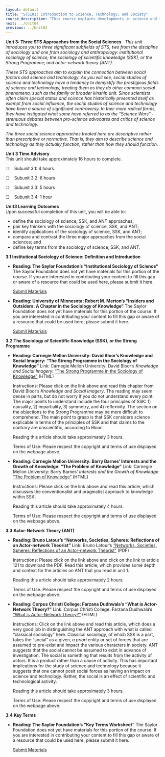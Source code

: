 ```yaml
---
layout: default
title: "STS101: Introduction to Science, Technology, and Society"
course_description: "This course explains developments in science and technology in terms of their interactions with social, cultural, environmental, and other issues. This course will prepare you for the STS major by introducing its core components: the philosophy of science, history of science, history of technology, science and ethics, and science policy."
next: ../Unit04
previous: ../Unit02
---
```

**Unit 3: Three STS Approaches from the Social Sciences** <span
id="3"></span> 
*This unit introduces you to three significant subfields of STS, two
from the discipline of sociology and one from sociology and
anthropology: institutional sociology of science; the sociology of
scientific knowledge (SSK), or the Strong Programme; and actor-network
theory (ANT).*  
  
 *These STS approaches aim to explain the connection between social
factors and science and technology. As you will see, social studies of
science and technology have a tendency to demystify the prestigious
fields of science and technology, treating them as they do other common
social phenomena, such as the family or broader kinship unit. Since
scientists often claim special status and science has historically
presented itself as exempt from social influence, the social studies of
science and technology have been a source of significant controversy. In
their more radical forms, they have instigated what some have referred
to as the “Science Wars” – strenuous debates between pro-science
advocates and critics of science and technology.*  
  
 *The three social science approaches treated here are descriptive
rather than prescriptive or normative. That is, they aim to describe
science and technology as they actually function, rather than how they
should function.*

**Unit 3 Time Advisory**  
This unit should take approximately 16 hours to complete.  
  
 ☐    Subunit 3.1: 4 hours  
  
 ☐    Subunit 3.2: 6 hours  
  
 ☐    Subunit 3.3: 5 hours  
  
 ☐    Subunit 3.4: 1 hour

**Unit3 Learning Outcomes**  
Upon successful completion of this unit, you will be able to:  
-   define the sociology of science, SSK, and ANT approaches;
-   pair key thinkers with the sociology of science, SSK, and ANT;
-   identify applications of the sociology of science, SSK, and ANT;
-   compare and contrast the three major approaches from the social
    sciences; and
-   define key terms from the sociology of science, SSK, and ANT.

**3.1 Institutional Sociology of Science: Definition and Introduction**
<span id="3.1"></span> 
-   **Reading: The Saylor Foundation’s “Institutional Sociology of
    Science”**
    The Saylor Foundation does not yet have materials for this portion
    of the course. If you are interested in contributing your content to
    fill this gap or aware of a resource that could be used here, please
    submit it here.

    [Submit Materials](/contribute/)

-   **Reading: University of Minnesota: Robert M. Merton’s “Insiders and
    Outsiders: A Chapter in the Sociology of Knowledge”**
    The Saylor Foundation does not yet have materials for this portion
    of the course. If you are interested in contributing your content to
    fill this gap or aware of a resource that could be used here, please
    submit it here.

    [Submit Materials](/contribute/)

**3.2 The Sociology of Scientific Knowledge (SSK), or the Strong
Programme** <span id="3.2"></span> 
-   **Reading: Carnegie Mellon University: David Bloor’s Knowledge and
    Social Imagery: “The Strong Programme in the Sociology of
    Knowledge”**
    Link: Carnegie Mellon University: David Bloor’s *Knowledge and
    Social Imagery*: [“The Strong Programme in the Sociology of
    Knowledge”](http://www.andrew.cmu.edu/course/76-101AA/readings/Bloor.htm)
    (HTML)  
      
     Instructions: Please click on the link above and read this chapter
    from David Bloor’s *Knowledge and Social Imagery*. The reading may
    seem dense in parts, but do not worry if you do not understand every
    point. The major points to understand include the four principles of
    SSK: 1) causality, 2) impartiality, 3) symmetry, and 4) reflexivity.
    The section on the objections to the Strong Programme may be more
    difficult to comprehend. The main point to grasp is that SSK
    considers science explicable in terms of the principles of SSK and
    that claims to the contrary are unscientific, according to Bloor.  
      
     Reading this article should take approximately 3 hours.  
      
     Terms of Use: Please respect the copyright and terms of use
    displayed on the webpage above.

-   **Reading: Carnegie Mellon University: Barry Barnes’ Interests and
    the Growth of Knowledge: “The Problem of Knowledge”**
    Link: Carnegie Mellon University: Barry Barnes’ *Interests and the
    Growth of Knowledge*: [“The Problem of
    Knowledge”](http://www.cs.cmu.edu/~mdr2/classes/76_101_D_Fall_04/readings/Barnes.htm)
    (HTML)  
      
     Instructions: Please click on the link above and read this article,
    which discusses the conventionalist and pragmatist approach to
    knowledge within SSK.  
      
     Reading this article should take approximately 4 hours.  
      
     Terms of Use: Please respect the copyright and terms of use
    displayed on the webpage above.

**3.3 Actor-Network Theory (ANT)** <span id="3.3"></span> 
-   **Reading: Bruno Latour’s “Networks, Societies, Spheres: Reflections
    of an Actor-network Theorist”**
    Link: Bruno Latour’s [“Networks, Societies, Spheres: Reflections of
    an Actor-network Theorist”](http://www.bruno-latour.fr/article)
    (PDF)  
      
     Instructions: Please click on the link above and click on the link
    to article 121 to download the PDF. Read this article, which
    provides some depth and context for the articles on ANT that you
    read in unit 1.  
      
     Reading this article should take approximately 2 hours.  
      
     Terms of Use: Please respect the copyright and terms of use
    displayed on the webpage above.

-   **Reading: Corpus Christi College: Farzana Dudhwala’s “What is
    Actor-Network Theory?”**
    Link: Corpus Christi College: Farzana Dudhwala’s [“What is
    Actor-Network
    Theory?”](http://cambridge.academia.edu/FarzanaDudhwala/Papers/540867/What_is_Actor-Network_Theory)
    (HTML)  
      
     Instructions: Click on the link above and read this article, which
    does a very good job in distinguishing the ANT approach with what is
    called “classical sociology” here. Classical sociology, of which SSK
    is a part, takes the “social” as a given, *a priori* entity or set
    of forces that are assumed to pre-exist and impact the various
    characters in society. ANT suggests that the social cannot be
    assumed to exist in advance of investigation. The social is
    something that results from the activity of actors. It is a product
    rather than a cause of activity. This has important implications for
    the study of science and technology because it suggests that one
    cannot posit social forces as having an impact on science and
    technology. Rather, the social is an effect of scientific and
    technological activity.  
      
     Reading this article should take approximately 3 hours.  
      
     Terms of Use: Please respect the copyright and terms of use
    displayed on the webpage above.

**3.4 Key Terms** <span id="3.4"></span> 
-   **Reading: The Saylor Foundation’s ”Key Terms Worksheet”**
    The Saylor Foundation does not yet have materials for this portion
    of the course. If you are interested in contributing your content to
    fill this gap or aware of a resource that could be used here, please
    submit it here.

    [Submit Materials](/contribute/)


